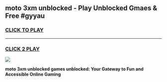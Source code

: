 
## moto 3xm unblocked - Play Unblocked Gmaes & Free #gyyau
<h3>
<a href="https://news.freeplayer.one?title=moto_3xm_unblocked&ref=03M">CLICK TO PLAY</a></h3>
<hr>

<h3>
<a href="https://news.freeplayer.one?title=moto_3xm_unblocked&ref=03M">CLICK 2 PLAY</a>
  
</h3>

<a href="https://news.freeplayer.one?title=moto_3xm_unblocked&ref=03M"><img src="https://clearcache.store/games.png"></a>


**moto 3xm unblocked games unblocked: Your Gateway to Fun and Accessible Online Gaming**
